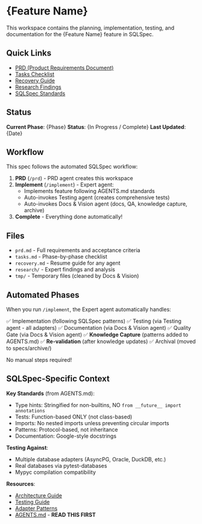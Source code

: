 # {Feature Name}

This workspace contains the planning, implementation, testing, and documentation for the {Feature Name} feature in SQLSpec.

## Quick Links

- [PRD (Product Requirements Document)](prd.md)
- [Tasks Checklist](tasks.md)
- [Recovery Guide](recovery.md)
- [Research Findings](research/)
- [SQLSpec Standards](../../AGENTS.md)

## Status

**Current Phase**: {Phase}
**Status**: {In Progress / Complete}
**Last Updated**: {Date}

## Workflow

This spec follows the automated SQLSpec workflow:

1. **PRD** (`/prd`) - PRD agent creates this workspace
2. **Implement** (`/implement`) - Expert agent:
   - Implements feature following AGENTS.md standards
   - Auto-invokes Testing agent (creates comprehensive tests)
   - Auto-invokes Docs & Vision agent (docs, QA, knowledge capture, archive)
3. **Complete** - Everything done automatically!

## Files

- `prd.md` - Full requirements and acceptance criteria
- `tasks.md` - Phase-by-phase checklist
- `recovery.md` - Resume guide for any agent
- `research/` - Expert findings and analysis
- `tmp/` - Temporary files (cleaned by Docs & Vision)

## Automated Phases

When you run `/implement`, the Expert agent automatically handles:

✅ Implementation (following SQLSpec patterns)
✅ Testing (via Testing agent - all adapters)
✅ Documentation (via Docs & Vision agent)
✅ Quality Gate (via Docs & Vision agent)
✅ **Knowledge Capture** (patterns added to AGENTS.md)
✅ **Re-validation** (after knowledge updates)
✅ Archival (moved to specs/archive/)

No manual steps required!

## SQLSpec-Specific Context

**Key Standards** (from AGENTS.md):
- Type hints: Stringified for non-builtins, NO `from __future__ import annotations`
- Tests: Function-based ONLY (not class-based)
- Imports: No nested imports unless preventing circular imports
- Patterns: Protocol-based, not inheritance
- Documentation: Google-style docstrings

**Testing Against**:
- Multiple database adapters (AsyncPG, Oracle, DuckDB, etc.)
- Real databases via pytest-databases
- Mypyc compilation compatibility

**Resources**:
- [Architecture Guide](../../docs/guides/architecture/architecture.md)
- [Testing Guide](../../docs/guides/testing/testing.md)
- [Adapter Patterns](../../docs/guides/adapters/)
- [AGENTS.md](../../AGENTS.md) - **READ THIS FIRST**
